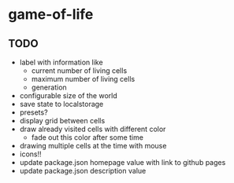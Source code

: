 # game-of-life

## TODO

- label with information like
  - current number of living cells
  - maximum number of living cells
  - generation
- configurable size of the world
- save state to localstorage
- presets?
- display grid between cells
- draw already visited cells with different color
  - fade out this color after some time
- drawing multiple cells at the time with mouse
- icons!!
- update package.json homepage value with link to github pages
- update package.json description value
